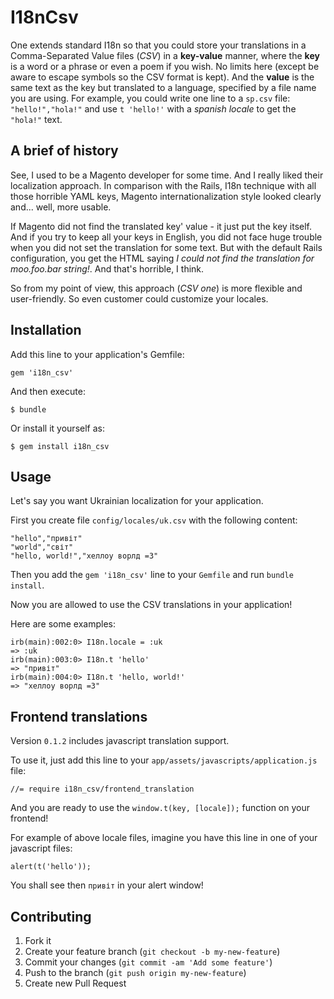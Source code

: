 # I18nCsv

One extends standard I18n so that you could store your translations in a Comma-Separated Value files (*CSV*) in a **key-value** manner, where the **key** is a word or a phrase or even a poem if you wish. No limits here (except be aware to escape symbols so the CSV format is kept). And the **value** is the same text as the key but translated to a language, specified by a file name you are using. For example, you could write one line to a `sp.csv` file: `"hello!","hola!"` and use `t 'hello!'` with a *spanish locale* to get the `"hola!"` text.

## A brief of history

See, I used to be a Magento developer for some time. And I really liked their localization approach. In comparison with the Rails, I18n technique with all those horrible YAML keys, Magento internationalization style looked clearly and... well, more usable.

If Magento did not find the translated key' value - it just put the key itself. And if you try to keep all your keys in English, you did not face huge trouble when you did not set the translation for some text. But with the default Rails configuration, you get the HTML saying *I could not find the translation for moo.foo.bar string!*. And that's horrible, I think.

So from my point of view, this approach (*CSV one*) is more flexible and user-friendly. So even customer could customize your locales.

## Installation

Add this line to your application's Gemfile:

    gem 'i18n_csv'

And then execute:

    $ bundle

Or install it yourself as:

    $ gem install i18n_csv

## Usage

Let's say you want Ukrainian localization for your application.

First you create file `config/locales/uk.csv` with the following content:

    "hello","привіт"
    "world","світ"
    "hello, world!","хеллоу ворлд =3"

Then you add the `gem 'i18n_csv'` line to your `Gemfile` and run `bundle install`.

Now you are allowed to use the CSV translations in your application!

Here are some examples:

    irb(main):002:0> I18n.locale = :uk
    => :uk
    irb(main):003:0> I18n.t 'hello'
    => "привіт"
    irb(main):004:0> I18n.t 'hello, world!'
    => "хеллоу ворлд =3"

## Frontend translations

Version `0.1.2` includes javascript translation support.

To use it, just add this line to your `app/assets/javascripts/application.js` file:

    //= require i18n_csv/frontend_translation

And you are ready to use the `window.t(key, [locale]);` function on your frontend!

For example of above locale files, imagine you have this line in one of your javascript files:

    alert(t('hello'));

You shall see then `привіт` in your alert window!

## Contributing

1. Fork it
2. Create your feature branch (`git checkout -b my-new-feature`)
3. Commit your changes (`git commit -am 'Add some feature'`)
4. Push to the branch (`git push origin my-new-feature`)
5. Create new Pull Request
